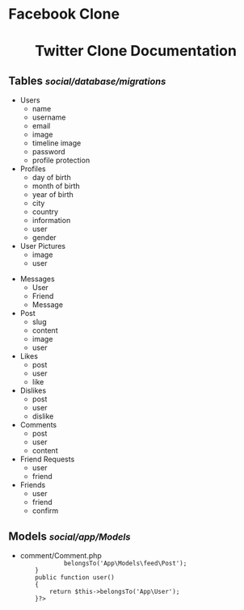 # Facebook Clone

<h1 style="text-align: center;">Twitter Clone Documentation</h1>
<h2>Tables <small style="font-style: italic;">social/database/migrations</small></h2>
<ul>
    <li>Users
        <ul>
            <li>name</li>
            <li>username</li>
            <li>email</li>
            <li>image</li>
            <li>timeline image</li>
            <li>password</li>
            <li>profile protection</li>
        </ul>
    </li>
    <li>Profiles
        <ul>
            <li>day of birth</li>
            <li>month of birth</li>
            <li>year of birth</li>
            <li>city</li>
            <li>country</li>
            <li>information</li>
            <li>user</li>
            <li>gender</li>
        </ul>
    </li>
    <li>User Pictures
        <ul>
            <li>image</li>
            <li>user</li>
        </ul>
    </li>
</ul>
<ul>
    <li>Messages
        <ul>
            <li>User</li>
            <li>Friend</li>
            <li>Message</li>
        </ul>
    </li>
    <li>Post
        <ul>
            <li>slug</li>
            <li>content</li>
            <li>image</li>
            <li>user</li>
        </ul>
    </li>
    <li>Likes
        <ul>
            <li>post</li>
            <li>user</li>
            <li>like</li>
        </ul>
    </li>
    <li>Dislikes
        <ul>
            <li>post</li>
            <li>user</li>
            <li>dislike</li>
        </ul>
    </li>
    <li>Comments
        <ul>
            <li>post</li>
            <li>user</li>
            <li>content</li>
        </ul>
    </li>
    <li>Friend Requests
        <ul>
            <li>user</li>
            <li>friend</li>
        </ul>
    </li>
    <li>Friends
        <ul>
            <li>user</li>
            <li>friend</li>
            <li>confirm</li>
        </ul>
    </li>
</ul>

<h2>Models <small style="font-style: italic;">social/app/Models</small></h2>
<ul>
    <li>comment/Comment.php
        <code>
            <?php
            protected $table="comments";
    protected $fillable=[
        'content',
        'user_id',
        'post_id',
    ];
    public function post()
    {
        return $this->belongsTo('App\Models\feed\Post');
    }
    public function user()
    {
        return $this->belongsTo('App\User');
    }?>
        </code>
    </li>
</ul>
